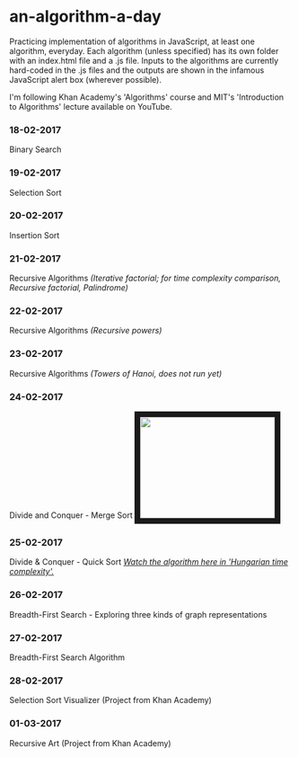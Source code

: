 # an-algorithm-a-day
Practicing implementation of algorithms in JavaScript, at least one algorithm, everyday. Each algorithm (unless specified) has its own folder with an index.html file and a <algorithmName>.js file. Inputs to the algorithms are currently hard-coded in the .js files and the outputs are shown in the infamous JavaScript alert box (wherever possible).

I'm following Khan Academy's 'Algorithms' course and MIT's 'Introduction to Algorithms' lecture available on YouTube.

### 18-02-2017
Binary Search

### 19-02-2017
Selection Sort

### 20-02-2017
Insertion Sort

### 21-02-2017
Recursive Algorithms *(Iterative factorial; for time complexity comparison, Recursive factorial, Palindrome)*

### 22-02-2017
Recursive Algorithms *(Recursive powers)*

### 23-02-2017
Recursive Algorithms *(Towers of Hanoi, does not run yet)*

### 24-02-2017
Divide and Conquer - Merge Sort
<a href="http://www.youtube.com/watch?feature=player_embedded&v=XaqR3G_NVoo" target="_blank"><img src="http://img.youtube.com/vi/XaqR3G_NVoo/0.jpg" 
alt="" width="240" height="180" border="10" /></a>

### 25-02-2017
Divide & Conquer - Quick Sort
[*Watch the algorithm here in 'Hungarian time complexity'.*](https://www.youtube.com/watch?v=ywWBy6J5gz8)

### 26-02-2017
Breadth-First Search - Exploring three kinds of graph representations

### 27-02-2017
Breadth-First Search Algorithm

### 28-02-2017
Selection Sort Visualizer (Project from Khan Academy)

### 01-03-2017
Recursive Art (Project from Khan Academy)
